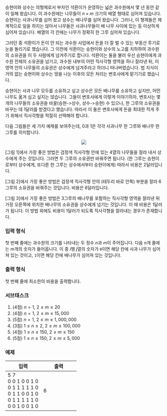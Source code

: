 승현이와 상수는 의형제로서 부자인 석환이가 운영하는 넓은 과수원에서 몇 년 동안 같이 일해 왔습니다. 이 과수원에는 나무들이 $n \times m$ 크기의 배열 형태로 심어져 있습니다. 승현이는 사과나무를 심어 왔고 상수는 배나무를 심어 왔습니다. 그러나, 이 형제들은 체계적으로 일을 하지는 않아서 나무들은 사과나무들이 배 나무 사이에 있는 등 이상하게 심어져 있습니다. 배열의 각 칸에는 나무가 정확히 한 그루 심어져 있습니다.

그러던 중 석환이가 돈이 안 되는 과수원 사업에서 돈을 더 잘 벌 수 있는 부동산 투기로 눈을 돌리기로 했습니다. 그 이전에 석환이는 승현이와 상수의 노고를 치하하여 과수원의 소유권을 이 두 사람에게 넘겨주기로 합니다. 석환이는 둘을 불러 우선 승현이에게 과수원 전체의 소유권을 넘기고, 과수원 내부의 어떤 직사각형 영역을 하나 잘라낸 뒤, 이 영역 안의 나무들의 소유권은 상수에게 넘겨주라고 하더니 떠나버렸습니다. 법 지식이 거의 없는 승현이와 상수는 땅을 나눈 이후의 모든 처리는 변호사에게 맡기기로 했습니다. 

승현이는 사과 나무 모두를 소유하고 싶고 상수은 모든 배나무를 소유하고 싶지만, 어떤 나무도 옮겨 심고 싶지는 않습니다. 그들이 변호사에게 이렇게 이야기하자, 변호사는 몇 개의 나무들의 소유권을 바꿀(승현->상수, 상수->승현) 수 있으나, 한 그루의 소유권을 바꾸는 데 1달러를 받겠다고 했습니다. 따라서 이 둘은 변호사에게 돈을 최대한 적게 주기 위해서 직사각형을 적절히 선택해야 합니다.

다음 그림들은 세 가지 예제를 보여주는데, 0과 1은 각각 사과나무 한 그루와 배나무 한 그루를 의미합니다.

<div style="text-align: center; margin-top: 5px; margin-bottom: 5px;">
<img src="https://s3.ap-northeast-2.amazonaws.com/oj.uz/old/NOI14_orchard/firstpic.png"/>
</div>

[그림 1]에서 가장 좋은 방법은 검정색 직사각형 안에 있는 4열의 나무들을 잘라 내서 상수에게 주는 것입니다. 그러면 두 그루의 소유권만 바꿔주면 됩니다. (한 그루는 승현이로부터 상수에게, 또다른 한 그루는 상수에서부터 승현이에게) 따라서 비용은 2달러입니다.

[그림 2]에서 가장 좋은 방법은 검정색 직사각형 안의 (테두리 바로 안쪽) 부분을 잘라 6그루의 소유권을 바꿔주는 것입니다. 비용은 6달러입니다.

[그림 3]에서 가장 좋은 방법은 3그루의 배나무를 포함하는 직사각형 영역을 잘라낸 뒤 가장 오른쪽에 위치한 배나무의 소유권을 상수에게 넘기는 것입니다. 이 때 비용은 1달러가 됩니다. 이 방법 외에도 비용이 1달러가 되도록 직사각형을 잘라내는 경우가 존재합니다.

### 입력 형식

첫 번째 줄에는 과수원의 크기를 나타내는 두 정수 $n$과 $m$이 주어집니다. 다음 $n$개 줄에는 $m$개의 숫자가 들어옵니다. 이 중 $i$행 $j$열의 숫자가 `0`이면 해당 칸에 사과 나무가 심어져 있는 것이고, `1`이면 해당 칸에 배나무가 심어져 있는 것입니다.

### 출력 형식

첫 번째 줄에 최소한의 비용을 출력합니다.

### 서브태스크

1. (4점) $n = 1$, $2 \le m \le 20$
2. (4점) $n = 1$, $2 \le m \le 15,000$
3. (5점) $n = 1$, $2 \le m \le 1,000,000$
4. (3점) $1 \le n \le 2$, $2 \le m \le 100,000$
5. (4점) $1 \le n \le 150$, $2 \le m \le 150$
6. (5점) $1 \le n \le 150$, $2 \le m \le 5,000$

### 예제

<table class='table table-bordered table-condensed'>
 <thead>
  <tr>
   <th style="width: 50%;">입력</th>
   <th style="width: 50%;">출력</th>
  </tr>
 </thead>
 <tbody>
  <tr>
   <td class="code-font">5 7<br/>
0 0 1 0 0 1 0<br/>
0 1 1 1 1 1 0<br/>
0 1 1 0 0 1 0<br/>
0 1 1 1 1 1 0<br/>
0 0 1 0 0 1 0</td>
   <td class="code-font">6</td>
  </tr>
 </tbody>
</table>
